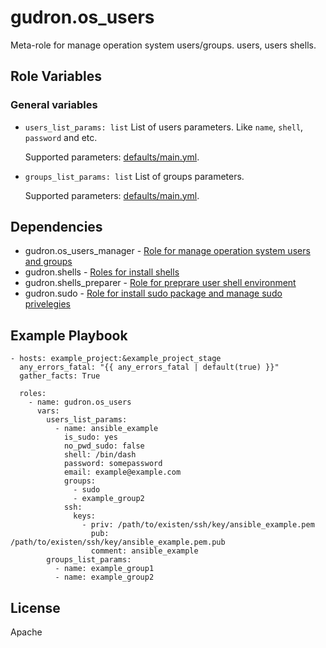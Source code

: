 gudron.os_users
=========

Meta-role for manage operation system users/groups. users, users shells.

Role Variables
--------------

### General variables

  * `users_list_params: list`
    List of users parameters. Like `name`, `shell`, `password` and etc.

    Supported parameters: [defaults/main.yml](defaults/main.yml).

  * `groups_list_params: list`
    List of groups parameters.

    Supported parameters: [defaults/main.yml](defaults/main.yml).


Dependencies
------------

  * gudron.os_users_manager - [Role for manage operation system users and groups](https://github.com/gudron/gudron.os_users_manager)
  * gudron.shells - [Roles for install shells](https://github.com/gudron/gudron.shells)
  * gudron.shells_preparer - [Role for preprare user shell environment](https://github.com/gudron/gudron.shells_preparer)
  * gudron.sudo - [Role for install sudo package and manage sudo privelegies](https://github.com/gudron/gudron.sudo)

Example Playbook
----------------

    - hosts: example_project:&example_project_stage
      any_errors_fatal: "{{ any_errors_fatal | default(true) }}"
      gather_facts: True

      roles:
        - name: gudron.os_users
          vars: 
            users_list_params:
              - name: ansible_example
                is_sudo: yes
                no_pwd_sudo: false
                shell: /bin/dash
                password: somepassword
                email: example@example.com
                groups:
                  - sudo
                  - example_group2
                ssh:
                  keys:
                    - priv: /path/to/existen/ssh/key/ansible_example.pem
                      pub: /path/to/existen/ssh/key/ansible_example.pem.pub
                      comment: ansible_example
            groups_list_params:
              - name: example_group1
              - name: example_group2

License
-------

Apache
